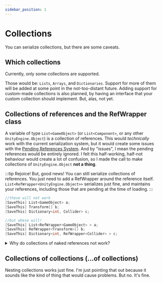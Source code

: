 ```yaml
---
sidebar_position: 1
---
```


# Collections

You can serialize collections, but there are some caveats.

## Which collections

Currently, only some collections are supported. 

Those would be: `Lists`, `Arrays`, and `Dictionaries`. Support for more of them will be added at some point in the not-too-distant future. Adding support for custom-made collections is also planned, by having an interface that your custom collection should implement. But, alas, not yet.

## Collections of references and the RefWrapper class

A variable of type `List<GameObject>` (or `List<Component>`, or any other `UnityEngine.Object`) is a collection of references. This would *technically* work with the current serialization system, but it would create some issues with the [Pending References System](Pending_references). And by "issues", I mean the pending references would be entirely ignored. I felt this half-working, half-not behaviour would create a lot of confusion, so I made the call to make collections of `UnityEngine.Object` **not a thing**. 

:::tip Rejoice!
But, good news! You can still serialize collections of references. You just need to add a RefWrapper around the reference itself. `List<RefWrapper<UnityEngine.Object>>` serializes just fine, and maintains your references, including those that are pending at the time of loading.
:::

```cs
//these will not work
[SaveThis] List<GameObject> a;
[SaveThis] Transform[] b;
[SaveThis] Dictionary<int, Collider> c;

//but whese will!
[SaveThis] List<RefWrapper<GameObject> > a;
[SaveThis] RefWrapper<Transform>[] b;
[SaveThis] Dictionary<int, RefWrapper<Collider> > c;
```


<details>
  <summary>Why do collections of naked references not work?</summary>
  <div>
    As I said, it's because of how the Pending References system works. Essentially, the system stores a MemberInfo variable that holds information about the Field or Property that wanted to get a reference. You can think of this as a reference-to-the-reference (not really in the sense of C-style pointers-to-pointers, this is just some Reflection data, not actual memory addresses). 
    <br/>
    <br/>
    Sadly, as far as I know there is no way to get a similar thing for elements of a collection, because any specific element in the collection is not a member of the collection's class. Therefore, there is no way to recover the variable that wanted to get a reference when the referenced object does become available.
  </div>
</details>

## Collections of collections (...of collections)

Nesting collections works just fine. I'm just pointing that out because it sounds like the kind of thing that would cause problems. But no. It's fine.
 
